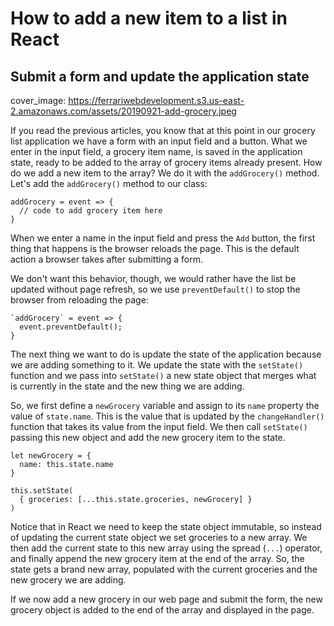 # How to add a new item to a list in React
## Submit a form and update the application state

cover_image: https://ferrariwebdevelopment.s3.us-east-2.amazonaws.com/assets/20190921-add-grocery.jpeg

If you read the previous articles, you know that at this point in our grocery list application we have a form with an input field and a button.
What we enter in the input field, a grocery item name, is saved in the application state, ready to be added to the array of grocery items already present.
How do we add a new item to the array? We do it with the `addGrocery()` method.
Let's add the `addGrocery()` method to our class:

```
addGrocery = event => {
  // code to add grocery item here
}
```

When we enter a name in the input field and press the `Add` button, the first thing that happens is the browser reloads the page. This is the default action a browser takes after submitting a form.

We don't want this behavior, though, we would rather have the list be updated without page refresh, so we use `preventDefault()` to stop the browser from reloading the page:

```
`addGrocery` = event => {
  event.preventDefault();
}
```

The next thing we want to do is update the state of the application because we are adding something to it.
We update the state with the `setState()` function and we pass into `setState()` a new state object that merges what is currently in the state and the new thing we are adding.

So, we first define a `newGrocery` variable and assign to its `name` property the value of `state.name`.
This is the value that is updated by the `changeHandler()` function that takes its value from the input field.
We then call `setState()` passing this new object and add the new grocery item to the state.

```
let newGrocery = {
  name: this.state.name
}

this.setState(
  { groceries: [...this.state.groceries, newGrocery] }
)
```

Notice that in React we need to keep the state object immutable, so instead of updating the current state object we set groceries to a new array. We then add the current state to this new array using the spread (`...`) operator, and finally append the new grocery item at the end of the array.
So, the state gets a brand new array, populated with the current groceries and the new grocery we are adding.

If we now add a new grocery in our web page and submit the form, the new grocery object is added to the end of the array and displayed in the page.